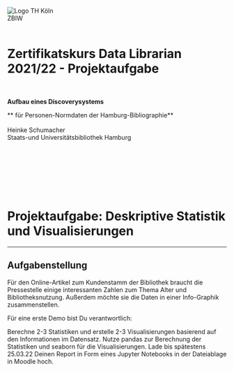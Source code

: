 ![Logo TH Köln](images/)<br/>
ZBIW
<br/><br/>
# Zertifikatskurs Data Librarian 2021/22 - Projektaufgabe
<br/>

**Aufbau eines Discoverysystems**<br/>

** für Personen-Normdaten der Hamburg-Bibliographie**<br/><br/>
Heinke Schumacher<br/>
Staats-und Universitätsbibliothek Hamburg
<br/><br/>























<br/><br/><br/><br/><br/>






# Projektaufgabe: Deskriptive Statistik und Visualisierungen
***
## Aufgabenstellung
Für den Online-Artikel zum Kundenstamm der Bibliothek braucht die Pressestelle einige interessanten Zahlen zum Thema Alter und Bibliotheksnutzung. Außerdem möchte sie die Daten in einer Info-Graphik zusammenstellen.

Für eine erste Demo bist Du verantwortlich:

Berechne 2-3 Statistiken und erstelle 2-3 Visualisierungen basierend auf den Informationen im Datensatz.
Nutze pandas zur Berechnung der Statistiken und seaborn für die Visualisierungen.
Lade bis spätestens 25.03.22 Deinen Report in Form eines Jupyter Notebooks in der Dateiablage in Moodle hoch.

